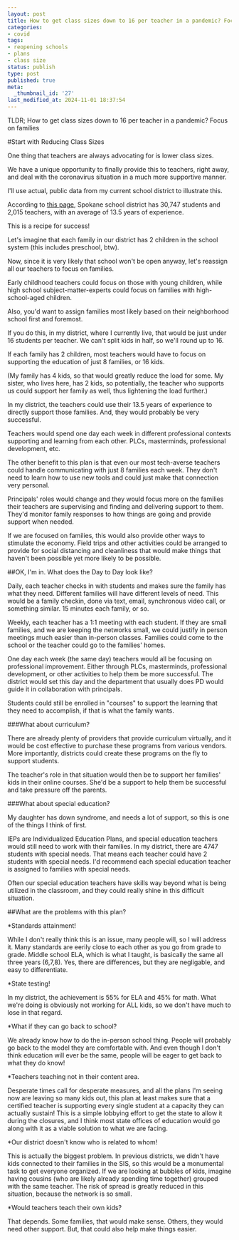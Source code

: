```yaml
---
layout: post
title: How to get class sizes down to 16 per teacher in a pandemic? Focus on families
categories:
- covid
tags:
- reopening schools
- plans
- class size
status: publish
type: post
published: true
meta:
  _thumbnail_id: '27'
last_modified_at: 2024-11-01 18:37:54
---
```


TLDR; How to get class sizes down to 16 per teacher in a pandemic? Focus on families

#Start with Reducing Class Sizes


One thing that teachers are always advocating for is lower class sizes.

We have a unique opportunity to finally provide this to teachers, right away, and deal with the coronavirus situation in a much more supportive manner.

I'll use actual, public data from my current school district to illustrate this.

According to 
[this page](https://www.spokaneschools.org/Page/1655), Spokane school district has 30,747 students and 2,015 teachers, with an average of 13.5 years of experience.

This is a recipe for success!

Let's imagine that each family in our district has 2 children in the school system (this includes preschool, btw).

Now, since it is very likely that school won't be open anyway, let's reassign all our teachers to focus on families.

Early childhood teachers could focus on those with young children, while high school subject-matter-experts could focus on families with high-school-aged children.

Also, you'd want to assign families most likely based on their neighborhood school first and foremost.

If you do this, in my district, where I currently live, that would be just under 16 students per teacher. We can't split kids in half, so we'll round up to 16.

If each family has 2 children, most teachers would have to focus on supporting the education of just 8 families, or 16 kids.

(My family has 4 kids, so that would greatly reduce the load for some. My sister, who lives here, has 2 kids, so potentially, the teacher who supports us could support her family as well, thus lightening the load further.)

In my district, the teachers could use their 13.5 years of experience to directly support those families. And, they would probably be very successful.

Teachers would spend one day each week in different professional contexts supporting and learning from each other. PLCs, masterminds, professional development, etc.

The other benefit to this plan is that even our most tech-averse teachers could handle communicating with just 8 families each week. They don't need to learn how to use new tools and could just make that connection very personal.

Principals' roles would change and they would focus more on the families their teachers are supervising and finding and delivering support to them. They'd monitor family responses to how things are going and provide support when needed.

If we are focused on families, this would also provide other ways to stimulate the economy. Field trips and other activities could be arranged to provide for social distancing and cleanliness that would make things that haven't been possible yet more likely to be possible.

##OK, I'm in. What does the Day to Day look like?


Daily, each teacher checks in with students and makes sure the family has what they need. Different families will have different levels of need. This would be a family checkin, done via text, email, synchronous video call, or something similar. 15 minutes each family, or so.

Weekly, each teacher has a 1:1 meeting with each student. If they are small families, and we are keeping the networks small, we could justify in person meetings much easier than in-person classes. Families could come to the school or the teacher could go to the families' homes.

One day each week (the same day) teachers would all be focusing on professional improvement. Either through PLCs, masterminds, professional development, or other activities to help them be more successful. The district would set this day and the department that usually does PD would guide it in collaboration with principals.

Students could still be enrolled in "courses" to support the learning that they need to accomplish, if that is what the family wants.

###What about curriculum?


There are already plenty of providers that provide curriculum virtually, and it would be cost effective to purchase these programs from various vendors. More importantly, districts could create these programs on the fly to support students.

The teacher's role in that situation would then be to support her families' kids in their online courses. She'd be a support to help them be successful and take pressure off the parents.

###What about special education?


My daughter has down syndrome, and needs a lot of support, so this is one of the things I think of first.

IEPs are Individualized Education Plans, and special education teachers would still need to work with their families. In my district, there are 4747 students with special needs. That means each teacher could have 2 students with special needs. I'd recommend each special education teacher is assigned to families with special needs.

Often our special education teachers have skills way beyond what is being utilized in the classroom, and they could really shine in this difficult situation.

##What are the problems with this plan?


*Standards attainment!

While I don't really think this is an issue, many people will, so I will address it. Many standards are eerily close to each other as you go from grade to grade. Middle school ELA, which is what I taught, is basically the same all three years (6,7,8). Yes, there are differences, but they are negligable, and easy to differentiate.

*State testing!

In my district, the achievement is 55% for ELA and 45% for math. What we're doing is obviously not working for ALL kids, so we don't have much to lose in that regard.

*What if they can go back to school?

We already know how to do the in-person school thing. People will probably go back to the model they are comfortable with. And even though I don't think education will ever be the same, people will be eager to get back to what they do know!

*Teachers teaching not in their content area.

Desperate times call for desperate measures, and all the plans I'm seeing now are leaving so many kids out, this plan at least makes sure that a certified teacher is supporting every single student at a capacity they can actually sustain! This is a simple lobbying effort to get the state to allow it during the closures, and I think most state offices of education would go along with it as a viable solution to what we are facing.

*Our district doesn't know who is related to whom!

This is actually the biggest problem. In previous districts, we didn't have kids connected to their families in the SIS, so this would be a monumental task to get everyone organized. If we are looking at bubbles of kids, imagine having cousins (who are likely already spending time together) grouped with the same teacher. The risk of spread is greatly reduced in this situation, because the network is so small.

*Would teachers teach their own kids?

That depends. Some families, that would make sense. Others, they would need other support. But, that could also help make things easier.
